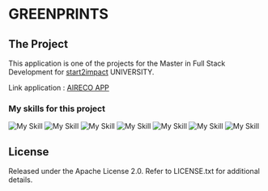 # GREENPRINTS

## The Project

This application is one of the projects for the Master in Full Stack Development for [start2impact](https://www.start2impact.it/) UNIVERSITY.

Link application : <a href="#" target="_blank">AIRECO APP</a>

### My skills for this project

![My Skill](https://skillicons.dev/icons?i=html)
![My Skill](https://skillicons.dev/icons?i=css)
![My Skill](https://skillicons.dev/icons?i=js)
![My Skill](https://skillicons.dev/icons?i=tailwind)
![My Skill](https://skillicons.dev/icons?i=react)
![My Skill](https://skillicons.dev/icons?i=nodejs)
![My Skill](https://skillicons.dev/icons?i=git)

## License

Released under the Apache License 2.0. Refer to LICENSE.txt for additional details.
